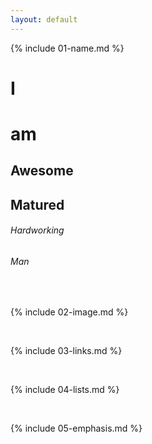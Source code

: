 ```yaml
---
layout: default
---
```


{% include 01-name.md %}
# I <h1> am
## Awesome<h2> Matured
###### Hardworking <h6> Man

<br>

{% include 02-image.md %}

<br>

{% include 03-links.md %}

<br>

{% include 04-lists.md %}

<br>

{% include 05-emphasis.md %}